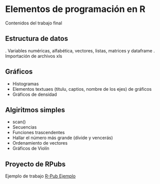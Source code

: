 
# Elementos de programación en R
Contenidos del trabajo final
## Estructura de datos
. Variables numéricas, alfabética, vectores, listas, matrices y dataframe
. Importación de archivos xls

## Gráficos
* Histogramas
* Elementos textuaes (titulu, captios, nombre de los ejes) de gráficos
* Gráficos de densidad

## Algiritmos simples

* scan()
* Secuencias
* Funciones trascendentes
* Hallar el número más grande (divide y vencerás)
* Ordenamiento de vectores
* Gráficos de Violín

## Proyecto de RPubs

Ejemplo de trabajo
[R-Pub Ejemplo](https://rpubs.com/Educatus/M1_Topics_IME)
